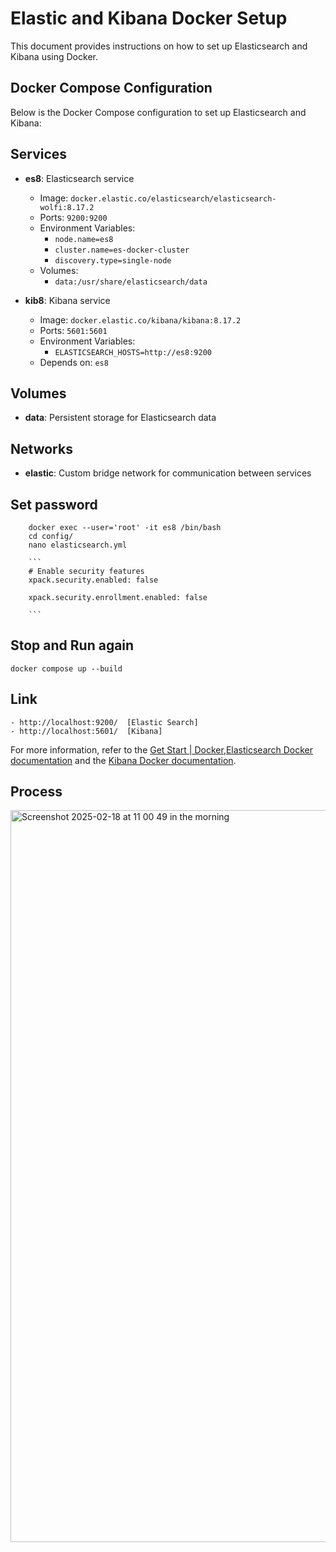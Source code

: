 # Elastic and Kibana Docker Setup

This document provides instructions on how to set up Elasticsearch and Kibana using Docker.

## Docker Compose Configuration

Below is the Docker Compose configuration to set up Elasticsearch and Kibana:

## Services

- **es8**: Elasticsearch service

  - Image: `docker.elastic.co/elasticsearch/elasticsearch-wolfi:8.17.2`
  - Ports: `9200:9200`
  - Environment Variables:
    - `node.name=es8`
    - `cluster.name=es-docker-cluster`
    - `discovery.type=single-node`
  - Volumes:
    - `data:/usr/share/elasticsearch/data`

- **kib8**: Kibana service
  - Image: `docker.elastic.co/kibana/kibana:8.17.2`
  - Ports: `5601:5601`
  - Environment Variables:
    - `ELASTICSEARCH_HOSTS=http://es8:9200`
  - Depends on: `es8`

## Volumes

- **data**: Persistent storage for Elasticsearch data

## Networks

- **elastic**: Custom bridge network for communication between services

## Set password

````
    docker exec --user='root' -it es8 /bin/bash
    cd config/
    nano elasticsearch.yml

    ```
    # Enable security features
    xpack.security.enabled: false

    xpack.security.enrollment.enabled: false

    ```
````

## Stop and Run again

```
docker compose up --build
```

## Link

    - http://localhost:9200/  [Elastic Search]
    - http://localhost:5601/  [Kibana]

For more information, refer to the [Get Start | Docker](https://www.docker.com/get-started/),[Elasticsearch Docker documentation](https://www.elastic.co/guide/en/elasticsearch/reference/current/docker.html) and the [Kibana Docker documentation](https://www.elastic.co/guide/en/kibana/current/docker.html).

## Process

<img width="1171" alt="Screenshot 2025-02-18 at 11 00 49 in the morning" src="https://github.com/user-attachments/assets/684d6791-88da-4c46-8737-1338dbe929d4" />
